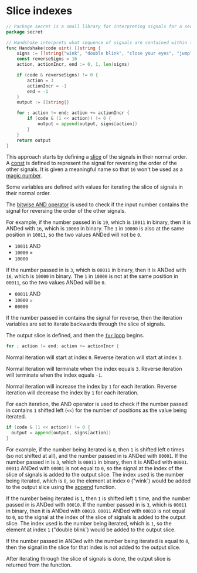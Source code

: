 # Slice indexes

```go
// Package secret is a small library for interpreting signals for a secret greeting
package secret

// Handshake interprets what sequence of signals are contained within the number passed in
func Handshake(code uint) []string {
	signs := []string{"wink", "double blink", "close your eyes", "jump"}
	const reverseSigns = 16
	action, actionIncr, end := 0, 1, len(signs)

	if (code & reverseSigns) != 0 {
		action = 3
		actionIncr = -1
		end = -1
	}
	output := []string{}

	for ; action != end; action += actionIncr {
		if (code & (1 << action)) != 0 {
			output = append(output, signs[action])
		}
	}
	return output
}
```

This approach starts by defining a [slice][slice] of the signals in their normal order.
A [const] is defined to represent the signal for reversing the order of the other signals.
It is given a meaningful name so that `16` won't be used as a [magic number][magic-number].

Some variables are defined with values for iterating the slice of signals in their normal order.

The [bitwise AND operator][bitwise-operators] is used to check if the input number contains the signal for reversing the order of the other signals.

For example, if the number passed in is `19`, which is `10011` in binary, then it is ANDed with `16`, which is `10000` in binary.
The `1` in `10000` is also at the same position in `10011`, so the two values ANDed will not be `0`.
- `10011` AND
- `10000` =
- `10000`

If the number passed in is `3`, which is `00011` in binary, then it is ANDed with `16`, which is `10000` in binary.
The `1` in `10000` is not at the same position in `00011`, so the two values ANDed will be `0`.
- `00011` AND
- `10000` =
- `00000`

If the number passed in contains the signal for reverse, then the iteration variables are set to iterate backwards through the slice of signals.

The output slice is defined, and then the [`for` loop][for-loop] begins.

```go
for ; action != end; action += actionIncr {
```

Normal iteration will start at index `0`.
Reverse iteration will start at index `3`.

Normal iteration will terminate when the index equals `3`.
Reverse iteration will terminate when the index equals `-1`.

Normal iteration will increase the index by `1` for each iteration.
Reverse iteration will decrease the index by `1` for each iteration.

For each iteration, the AND operator is used to check if the number passed in contains `1` shifted left (`<<`) for the number of positions
as the value being iterated.

```go
if (code & (1 << action)) != 0 {
  output = append(output, signs[action])
}
```

For example, if the number being iterated is `0`, then `1` is shifted left `0` times (so not shifted at all), and the number passed in is ANDed with `00001`.
If the number passed in is `3`, which is `00011` in binary, then it is ANDed with `00001`.
`00011` ANDed with `00001` is not equal to `0`, so the signal at the index of the slice of signals is added to the output slice.
The index used is the number being iterated, which is `0`, so the element at index `0` ("wink`) would be added to the output slice
using the [append][append] function.

If the number being iterated is `1`, then `1` is shifted left `1` time, and the number passed in is ANDed with `00010`.
If the number passed in is `3`, which is `00011` in binary, then it is ANDed with `00010`.
`00011` ANDed with `00010` is not equal to `0`, so the signal at the index of the slice of signals is added to the output slice.
The index used is the number being iterated, which is `1`, so the element at index `1` ("double blink`) would be added to the output slice.

If the number passed in ANDed with the number being iterated is equal to `0`, then the signal in the slice for that index is not added to the output slice.

After iterating through the slice of signals is done, the output slice is returned from the function.

[slice]: https://go.dev/tour/moretypes/7
[const]: https://go.dev/tour/basics/15
[magic-number]: https://en.wikipedia.org/wiki/Magic_number_(programming)
[bitwise-operators]: https://www.tutorialspoint.com/go/go_bitwise_operators.htm
[for-loop]: https://go.dev/tour/flowcontrol/1
[append]: https://go.dev/tour/moretypes/15

